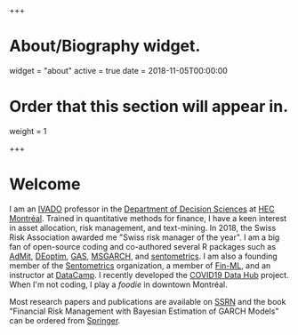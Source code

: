 +++
# About/Biography widget.
widget = "about"
active = true
date = 2018-11-05T00:00:00

# Order that this section will appear in.
weight = 1

+++

# Welcome

I am an [IVADO](https://ivado.ca/en/) professor in the [Department of Decision Sciences](https://www.hec.ca/mqg/index.html) at [HEC Montréal](https://www.hec.ca/en/). Trained in quantitative methods for finance, I have a keen interest in asset allocation, risk management, and text-mining. In 2018, the Swiss Risk Association awarded me "Swiss risk manager of the year". I am  a big fan of open-source coding and co-authored several R packages such as [AdMit](https://CRAN.R-project.org/package=AdMit), [DEoptim](https://CRAN.R-project.org/package=DEoptim), [GAS](https://CRAN.R-project.org/package=GAS), [MSGARCH](https://CRAN.R-project.org/package=MSGARCH), and [sentometrics](https://CRAN.R-project.org/package=sentometrics). I am also a founding member of the [Sentometrics](https://sentometrics-research.com/) organization, a member of [Fin-ML](https://fin-ml.ca/), and an instructor at [DataCamp](https://www.datacamp.com/courses/financial-analytics-in-spreadsheets). I recently developed the [COVID19 Data Hub](https://covid19datahub.io) project. When I'm not coding, I play a _foodie_ in downtown Montréal. 

Most research papers and publications are available 
on [SSRN](https://papers.ssrn.com/sol3/cf_dev/AbsByAuth.cfm?per_id=372409) and the book "Financial Risk Management with Bayesian Estimation of GARCH Models" can be ordered from [Springer](https://doi.org/10.1007/978-3-540-78657-3).
  
